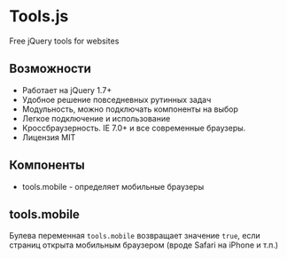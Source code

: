 # Tools.js
Free jQuery tools for websites

## Возможности
* Работает на jQuery 1.7+
* Удобное решение повседневных рутинных задач
* Модульность, можно подключать компоненты на выбор
* Легкое подключение и использование
* Кроссбраузерность. IE 7.0+ и все современные браузеры.
* Лицензия MIT


## Компоненты
* tools.mobile - определяет мобильные браузеры

## tools.mobile
<p>Булева переменная <code>tools.mobile</code> возвращает значение <code>true</code>, если страниц открыта мобильным браузером (вроде Safari на iPhone и т.п.)</p>